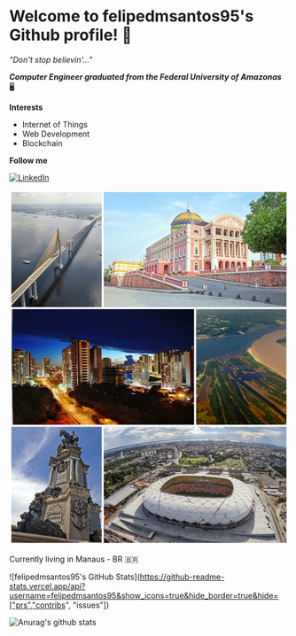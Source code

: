 # Welcome to felipedmsantos95's Github profile! 📁

*"Don't stop believin'..."*

***Computer Engineer graduated from the Federal University of Amazonas***  🖥️

**Interests**

- Internet of Things
- Web Development
- Blockchain

**Follow me**

<a href="https://www.linkedin.com/in/felipe-santos-14a781143/" target="_blank"><img src="https://img.shields.io/badge/LinkedIn-%230077B5.svg?&style=flat-square&logo=linkedin&logoColor=white" alt="LinkedIn"></a>

![assets/manaus.png](assets/manaus.png)

Currently living in Manaus - BR 🇧🇷

![felipedmsantos95's GitHub Stats](https://github-readme-stats.vercel.app/api?username=felipedmsantos95&show_icons=true&hide_border=true&hide=["prs","contribs", "issues"])

![Anurag's github stats](https://github-readme-stats.vercel.app/api?username=felipedmsantos95&show_icons=true)
